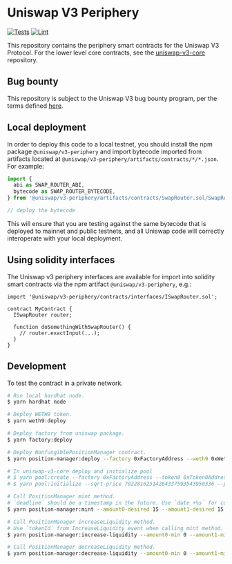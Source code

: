 # Uniswap V3 Periphery

[![Tests](https://github.com/Uniswap/uniswap-v3-periphery/workflows/Tests/badge.svg)](https://github.com/Uniswap/uniswap-v3-periphery/actions?query=workflow%3ATests)
[![Lint](https://github.com/Uniswap/uniswap-v3-periphery/workflows/Lint/badge.svg)](https://github.com/Uniswap/uniswap-v3-periphery/actions?query=workflow%3ALint)

This repository contains the periphery smart contracts for the Uniswap V3 Protocol.
For the lower level core contracts, see the [uniswap-v3-core](https://github.com/Uniswap/uniswap-v3-core)
repository.

## Bug bounty

This repository is subject to the Uniswap V3 bug bounty program,
per the terms defined [here](./bug-bounty.md).

## Local deployment

In order to deploy this code to a local testnet, you should install the npm package
`@uniswap/v3-periphery`
and import bytecode imported from artifacts located at
`@uniswap/v3-periphery/artifacts/contracts/*/*.json`.
For example:

```typescript
import {
  abi as SWAP_ROUTER_ABI,
  bytecode as SWAP_ROUTER_BYTECODE,
} from '@uniswap/v3-periphery/artifacts/contracts/SwapRouter.sol/SwapRouter.json'

// deploy the bytecode
```

This will ensure that you are testing against the same bytecode that is deployed to
mainnet and public testnets, and all Uniswap code will correctly interoperate with
your local deployment.

## Using solidity interfaces

The Uniswap v3 periphery interfaces are available for import into solidity smart contracts
via the npm artifact `@uniswap/v3-periphery`, e.g.:

```solidity
import '@uniswap/v3-periphery/contracts/interfaces/ISwapRouter.sol';

contract MyContract {
  ISwapRouter router;

  function doSomethingWithSwapRouter() {
    // router.exactInput(...);
  }
}

```

## Development

To test the contract in a private network.

```bash
# Run local hardhat node.
$ yarn hardhat node

# Deploy WETH9 token.
$ yarn weth9:deploy

# Deploy factory from uniswap package.
$ yarn factory:deploy

# Deploy NonfungiblePositionManager contract.
$ yarn position-manager:deploy --factory 0xFactoryAddress --weth9 0xWeth9Address

# In uniswap-v3-core deploy and initialize pool
# $ yarn pool:create --factory 0xFactoryAddress --token0 0xToken0Address --token1 0xToken1Address
# $ yarn pool:initialize --sqrt-price 79228162514264337593543950336 --pool 0xPoolAddress

# Call PositionManager mint method.
# `deadline` should be a timestamp in the future. Use `date +%s` for current timestamp or `yarn eth:block` to get current block timestamp.
$ yarn position-manager:mint --amount0-desired 15 --amount1-desired 15 --amount0-min 0 --amount1-min 0 --recipient 0xRecipientAddress --position-manager 0xPositionManagerAddress --pool 0xPoolAddress --deadline 1626247176

# Call PositionManager increaseLiquidity method.
# Use `tokenId` from IncreaseLiquidity event when calling mint method.
$ yarn position-manager:increase-liquidity --amount0-min 0 --amount1-min 0 --position-manager 0xPositionManagerAddress --token-id 1 --amount0-desired 15 --amount1-desired 15 --deadline 1626248076

# Call PositionManager decreaseLiquidity method.
$ yarn position-manager:decrease-liquidity --amount0-min 0 --amount1-min 0 --position-manager 0xPositionManagerAddress --token-id 3 --liquidity 5 --deadline 1626256257
```

